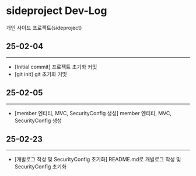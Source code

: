 # sideproject Dev-Log
개인 사이드 프로젝트(sideproject)

## 25-02-04

---

 - [Initial commit] 프로젝트 초기화 커밋
 - [git init] git 초기화 커밋

## 25-02-05

---

- [member 엔티티, MVC, SecurityConfig 생성] member 엔티티, MVC, SecurityConfig 생성

## 25-02-23

---

- [개발로그 작성 및 SecurityConfig 초기화] README.md로 개발로그 작성 및 SecurityConfig 초기화